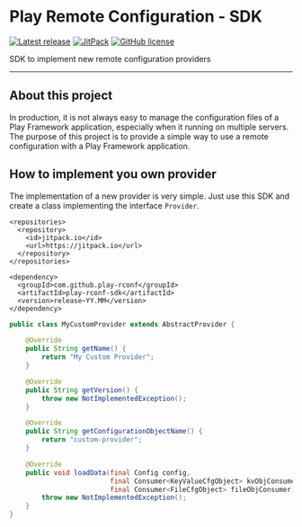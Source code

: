 # Play Remote Configuration - SDK


[![Latest release](https://img.shields.io/badge/latest_release-18.04-orange.svg)](https://github.com/play-rconf/play-rconf-sdk/releases)
[![JitPack](https://jitpack.io/v/play-rconf/play-rconf-sdk.svg)](https://jitpack.io/#play-rconf/play-rconf-sdk)
[![GitHub license](https://img.shields.io/badge/license-MIT-blue.svg)](https://raw.githubusercontent.com/play-rconf/play-rconf-sdk/master/LICENSE)

SDK to implement new remote configuration providers
*****

## About this project
In production, it is not always easy to manage the configuration files of a
Play Framework application, especially when it running on multiple servers.
The purpose of this project is to provide a simple way to use a remote
configuration with a Play Framework application.



## How to implement you own provider

The implementation of a new provider is very simple. Just use this SDK and
create a class implementing the interface `Provider`.


```maven
<repositories>
  <repository>
    <id>jitpack.io</id>
    <url>https://jitpack.io</url>
  </repository>
</repositories>

<dependency>
  <groupId>com.github.play-rconf</groupId>
  <artifactId>play-rconf-sdk</artifactId>
  <version>release~YY.MM</version>
</dependency>
```

```java
public class MyCustomProvider extends AbstractProvider {

    @Override
    public String getName() {
        return "My Custom Provider";
    }

    @Override
    public String getVersion() {
        throw new NotImplementedException();
    }

    @Override
    public String getConfigurationObjectName() {
        return "custom-provider";
    }

    @Override
    public void loadData(final Config config,
                         final Consumer<KeyValueCfgObject> kvObjConsumer,
                         final Consumer<FileCfgObject> fileObjConsumer) {
        throw new NotImplementedException();
    }
}
```
